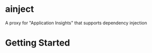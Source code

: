# ainject

A proxy for "Application Insights" that supports dependency injection

# Getting Started

